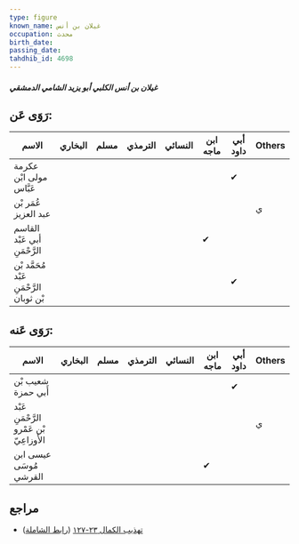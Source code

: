 ```yaml
---
type: figure
known_name: غيلان بن أنس
occupation: محدث
birth_date:
passing_date:
tahdhib_id: 4698
---
```

##### غيلان بن أنس الكلبي أبو يزيد الشامي الدمشقي

## رَوَى عَن:
| الاسم                                    | البخاري | مسلم | الترمذي | النسائي | ابن ماجه | أبي داود | Others |
| ---------------------------------------- | ------- | ---- | ------- | ------- | -------- | -------- | ------ |
| عكرمة مولى ابْن عَبَّاس                  |         |      |         |         |          | ✔        |        |
| عُمَر بْن عبد العزيز                     |         |      |         |         |          |          | ي      |
| القاسم أبي عَبْد الرَّحْمَنِ             |         |      |         |         | ✔        |          |        |
| مُحَمَّد بْن عَبْد الرَّحْمَنِ بْن ثوبان |         |      |         |         |          | ✔        |        |
## رَوَى عَنه:
| الاسم                                    | البخاري | مسلم | الترمذي | النسائي | ابن ماجه | أبي داود | Others |
| ---------------------------------------- | ------- | ---- | ------- | ------- | -------- | -------- | ------ |
| شعيب بْن أَبي حمزة                       |         |      |         |         |          | ✔        |        |
| عَبْد الرَّحْمَنِ بْن عَمْرو الأَوزاعِيّ |         |      |         |         |          |          | ي      |
| عيسى ابن مُوسَى القرشي                   |         |      |         |         | ✔        |          |        |
## مراجع
- [تهذيب الكمال ٢٣-١٢٧](obsidian://open?vault=Tahdhib-al-Kamal&file=Figures/٤٦٩٨-غيلان%20بن%20أنس%20الكلبي%20أبو%20يزيد%20الشامي%20الدمشقي) ([رابط الشاملة](https://shamela.ws/book/3722/12014))